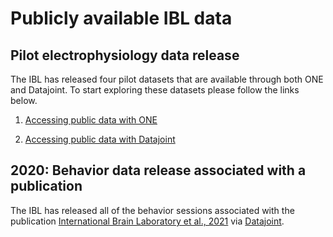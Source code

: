 # Publicly available IBL data

## Pilot electrophysiology data release

The IBL has released four pilot datasets that are available through both ONE and Datajoint. To start exploring these
datasets please follow the links below.

1)  [Accessing public data with ONE](https://int-brain-lab.github.io/ONE/notebooks/one_quickstart.html)

2)  [Accessing public data with Datajoint](public_datajoint)


## 2020: Behavior data release associated with a publication
The IBL has released all of the behavior sessions associated with the publication 
[International Brain Laboratory et al., 2021](https://elifesciences.org/articles/63711)
via [Datajoint](public_datajoint).
